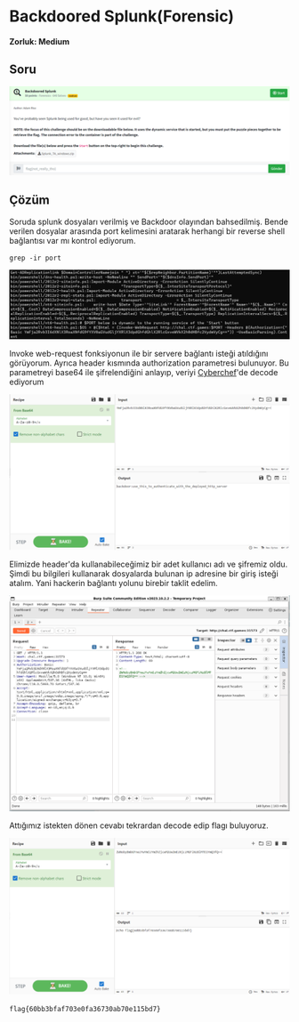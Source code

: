 # Backdoored Splunk(Forensic)
#### Zorluk: Medium

## Soru

![](https://github.com/K4lender/HuntressCTF23_WriteUps/blob/main/Forensics/Backdoored_Splunk/Backdoored_Splunk.png)

## Çözüm

Soruda splunk dosyaları verilmiş ve Backdoor olayından bahsedilmiş. Bende verilen dosyalar arasında port kelimesini aratarak herhangi bir reverse shell bağlantısı var mı kontrol ediyorum.
```
grep -ir port
```
![](https://github.com/K4lender/HuntressCTF23_WriteUps/blob/main/Forensics/Backdoored_Splunk/Screenshot_2.png)

Invoke web-request fonksiyonun ile bir servere bağlantı isteği atıldığını görüyorum. Ayrıca header kısmında authorization parametresi bulunuyor. Bu parametreyi base64 ile şifrelendiğini anlayıp, veriyi [Cyberchef](https://gchq.github.io/CyberChef/)'de decode ediyorum

![](https://github.com/K4lender/HuntressCTF23_WriteUps/blob/main/Forensics/Backdoored_Splunk/Screenshot_4.png)

Elimizde header'da kullanabileceğimiz bir adet kullanıcı adı ve şifremiz oldu. Şimdi bu bilgileri kullanarak dosyalarda bulunan ip adresine bir giriş isteği atalım. Yani hackerin bağlantı yolunu birebir taklit edelim.

![](https://github.com/K4lender/HuntressCTF23_WriteUps/blob/main/Forensics/Backdoored_Splunk/Screenshot_5.png)

Attığımız istekten dönen cevabı tekrardan decode edip flagı buluyoruz.

![](https://github.com/K4lender/HuntressCTF23_WriteUps/blob/main/Forensics/Backdoored_Splunk/Screenshot_6.png)

```flag{60bb3bfaf703e0fa36730ab70e115bd7}```